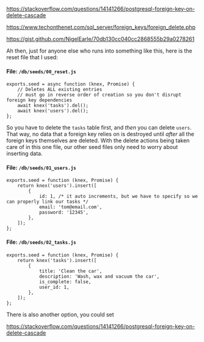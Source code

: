 https://stackoverflow.com/questions/14141266/postgresql-foreign-key-on-delete-cascade

https://www.techonthenet.com/sql_server/foreign_keys/foreign_delete.php

https://gist.github.com/NigelEarle/70db130cc040cc2868555b29a0278261


Ah then, just for anyone else who runs into something like this, here is the reset file that I used:

#### File: `/db/seeds/00_reset.js` 
```
exports.seed = async function (knex, Promise) {
    // Deletes ALL existing entries
    // must go in reverse order of creation so you don't disrupt foreign key dependencies
    await knex('tasks').del();
    await knex('users').del();
};
```
So you have to delete the `tasks` table first, and *then* you can delete `users`. That way, no data that a foreign key relies on is destroyed until *after* all the foreign keys themselves are deleted. With the delete actions being taken care of in this one file, our other seed files only need to worry about inserting data.

#### File: `/db/seeds/01_users.js`
```
exports.seed = function (knex, Promise) {
    return knex('users').insert([
        {
            id: 1, /* it auto increments, but we have to specify so we can properly link our tasks */
            email: 'tom@email.com',
            password: '12345',
        },
    ]);
};

```

#### File: `/db/seeds/02_tasks.js`
```
exports.seed = function (knex, Promise) {
    return knex('tasks').insert([
        {
            title: 'Clean the car',
            description: 'Wash, wax and vacuum the car',
            is_complete: false,
            user_id: 1,
        },
    ]);
};
```

There is also another option, you could set 

https://stackoverflow.com/questions/14141266/postgresql-foreign-key-on-delete-cascade